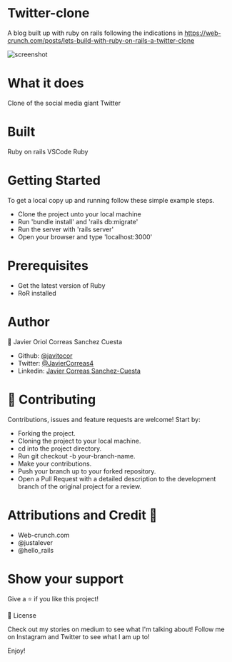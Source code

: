 # Twitter-clone
A blog built up with ruby on rails following the indications in https://web-crunch.com/posts/lets-build-with-ruby-on-rails-a-twitter-clone

![screenshot](/app/assets/images/screenshot.png)

# What it does
Clone of the social media giant Twitter

# Built
Ruby on rails
VSCode
Ruby

# Getting Started
To get a local copy up and running follow these simple example steps.

- Clone the project unto your local machine
- Run 'bundle install' and 'rails db:migrate'
- Run the server with 'rails server'
- Open your browser and type 'localhost:3000'

# Prerequisites
- Get the latest version of Ruby
- RoR installed

# Author

👤 Javier Oriol Correas Sanchez Cuesta

- Github: [@javitocor](https://github.com/javitocor)
- Twitter: [@JavierCorreas4](https://twitter.com/JavierCorreas4)
- Linkedin: [Javier Correas Sanchez-Cuesta](https://www.linkedin.com/in/javier-correas-sanchez-cuesta-15289482/)

# 🤝 Contributing
Contributions, issues and feature requests are welcome! Start by:

- Forking the project.
- Cloning the project to your local machine.
- cd into the project directory.
- Run git checkout -b your-branch-name.
- Make your contributions.
- Push your branch up to your forked repository.
- Open a Pull Request with a detailed description to the development branch of the original project for a review.

# Attributions and Credit 🚀
- Web-crunch.com
- @justalever
- @hello_rails 

# Show your support
Give a ⭐️ if you like this project!

📝 License

Check out my stories on medium to see what I'm talking about! Follow me on Instagram and Twitter to see what I am up to!

Enjoy!
